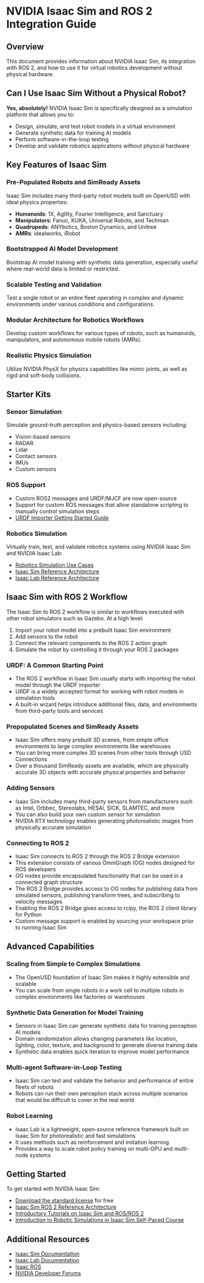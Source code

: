 # NVIDIA Isaac Sim and ROS 2 Integration Guide

## Overview

This document provides information about NVIDIA Isaac Sim, its integration with ROS 2, and how to use it for virtual robotics development without physical hardware.

## Can I Use Isaac Sim Without a Physical Robot?

**Yes, absolutely!** NVIDIA Isaac Sim is specifically designed as a simulation platform that allows you to:

- Design, simulate, and test robot models in a virtual environment
- Generate synthetic data for training AI models
- Perform software-in-the-loop testing
- Develop and validate robotics applications without physical hardware

## Key Features of Isaac Sim

### Pre-Populated Robots and SimReady Assets

Isaac Sim includes many third-party robot models built on OpenUSD with ideal physics properties:

- **Humanoids**: 1X, Agility, Fourier Intelligence, and Sanctuary
- **Manipulators**: Fanuc, KUKA, Universal Robots, and Techman
- **Quadrupeds**: ANYbotics, Boston Dynamics, and Unitree
- **AMRs**: idealworks, iRobot

### Bootstrapped AI Model Development

Bootstrap AI model training with synthetic data generation, especially useful where real-world data is limited or restricted.

### Scalable Testing and Validation

Test a single robot or an entire fleet operating in complex and dynamic environments under various conditions and configurations.

### Modular Architecture for Robotics Workflows

Develop custom workflows for various types of robots, such as humanoids, manipulators, and autonomous mobile robots (AMRs).

### Realistic Physics Simulation

Utilize NVIDIA PhysX for physics capabilities like mimic joints, as well as rigid and soft-body collisions.

## Starter Kits

### Sensor Simulation

Simulate ground-truth perception and physics-based sensors including:
- Vision-based sensors
- RADAR
- Lidar
- Contact sensors
- IMUs
- Custom sensors

### ROS Support

- Custom ROS2 messages and URDF/MJCF are now open-source
- Support for custom ROS messages that allow standalone scripting to manually control simulation steps
- [URDF Importer Getting Started Guide](https://docs.omniverse.nvidia.com/isaacsim/latest/features/environment_setup/ext_omni_isaac_urdf.html)

### Robotics Simulation

Virtually train, test, and validate robotics systems using NVIDIA Isaac Sim and NVIDIA Isaac Lab:
- [Robotics Simulation Use Cases](https://www.nvidia.com/en-us/use-cases/robotics-simulation/)
- [Isaac Sim Reference Architecture](https://docs.omniverse.nvidia.com/isaacsim/latest/isaac_sim_reference_architecture.html)
- [Isaac Lab Reference Architecture](https://isaac-sim.github.io/IsaacLab/main/source/refs/reference_architecture/index.html)

## Isaac Sim with ROS 2 Workflow

The Isaac Sim to ROS 2 workflow is similar to workflows executed with other robot simulators such as Gazebo. At a high level:

1. Import your robot model into a prebuilt Isaac Sim environment
2. Add sensors to the robot
3. Connect the relevant components to the ROS 2 action graph
4. Simulate the robot by controlling it through your ROS 2 packages

### URDF: A Common Starting Point

- The ROS 2 workflow in Isaac Sim usually starts with importing the robot model through the URDF importer
- URDF is a widely accepted format for working with robot models in simulation tools
- A built-in wizard helps introduce additional files, data, and environments from third-party tools and services

### Prepopulated Scenes and SimReady Assets

- Isaac Sim offers many prebuilt 3D scenes, from simple office environments to large complex environments like warehouses
- You can bring more complex 3D scenes from other tools through USD Connections
- Over a thousand SimReady assets are available, which are physically accurate 3D objects with accurate physical properties and behavior

### Adding Sensors

- Isaac Sim includes many third-party sensors from manufacturers such as Intel, Orbbec, Stereolabs, HESAI, SICK, SLAMTEC, and more
- You can also build your own custom sensor for simulation
- NVIDIA RTX technology enables generating photorealistic images from physically accurate simulation

### Connecting to ROS 2

- Isaac Sim connects to ROS 2 through the ROS 2 Bridge extension
- This extension consists of various OmniGraph (OG) nodes designed for ROS developers
- OG nodes provide encapsulated functionality that can be used in a connected graph structure
- The ROS 2 Bridge provides access to OG nodes for publishing data from simulated sensors, publishing transform trees, and subscribing to velocity messages
- Enabling the ROS 2 Bridge gives access to rclpy, the ROS 2 client library for Python
- Custom message support is enabled by sourcing your workspace prior to running Isaac Sim

## Advanced Capabilities

### Scaling from Simple to Complex Simulations

- The OpenUSD foundation of Isaac Sim makes it highly extensible and scalable
- You can scale from single robots in a work cell to multiple robots in complex environments like factories or warehouses

### Synthetic Data Generation for Model Training

- Sensors in Isaac Sim can generate synthetic data for training perception AI models
- Domain randomization allows changing parameters like location, lighting, color, texture, and background to generate diverse training data
- Synthetic data enables quick iteration to improve model performance

### Multi-agent Software-in-Loop Testing

- Isaac Sim can test and validate the behavior and performance of entire fleets of robots
- Robots can run their own perception stack across multiple scenarios that would be difficult to cover in the real world

### Robot Learning

- Isaac Lab is a lightweight, open-source reference framework built on Isaac Sim for photorealistic and fast simulations
- It uses methods such as reinforcement and imitation learning
- Provides a way to scale robot policy training on multi-GPU and multi-node systems

## Getting Started

To get started with NVIDIA Isaac Sim:
- [Download the standard license](https://www.nvidia.com/en-us/omniverse/download/) for free
- [Isaac Sim ROS 2 Reference Architecture](https://docs.omniverse.nvidia.com/isaacsim/latest/ros_ros2_tutorials.html)
- [Introductory Tutorials on Isaac Sim and ROS/ROS 2](https://docs.omniverse.nvidia.com/isaacsim/latest/ros_ros2_tutorials.html)
- [Introduction to Robotic Simulations in Isaac Sim Self-Paced Course](https://learn.nvidia.com/courses/course-detail?course_id=course-v1:DLI+S-OV-03+V1)

## Additional Resources

- [Isaac Sim Documentation](https://docs.omniverse.nvidia.com/isaacsim/latest/index.html)
- [Isaac Lab Documentation](https://docs.omniverse.nvidia.com/isaacsim/latest/isaac_lab_tutorials/index.html)
- [Isaac ROS](https://developer.nvidia.com/isaac-ros-gems)
- [NVIDIA Developer Forums](https://forums.developer.nvidia.com/)
